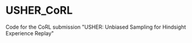 # USHER_CoRL
Code for the CoRL submission "USHER: Unbiased Sampling for Hindsight Experience Replay"
